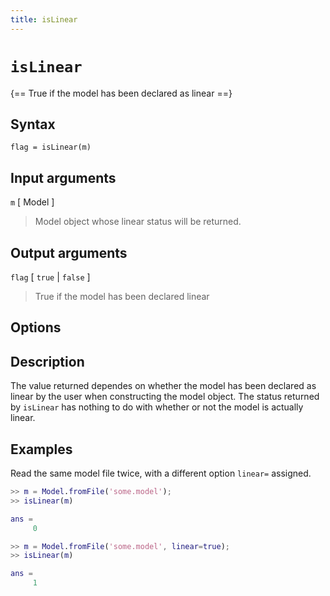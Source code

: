 ```yaml
---
title: isLinear
---
```


# `isLinear`

{== True if the model has been declared as linear ==}


## Syntax 

    flag = isLinear(m)


## Input arguments 

`m` [ Model ]
> 
> Model object whose linear status will be returned.
> 


## Output arguments 

`flag` [ `true` | `false` ]
> 
> True if the model has been declared linear
> 


## Options 



## Description 

The value returned dependes on whether the model has been declared as
linear by the user when constructing the model object. The status returned
by `isLinear` has nothing to do with whether or not the model is actually linear.


## Examples

Read the same model file twice, with a different option `linear=` assigned.

```matlab
>> m = Model.fromFile('some.model');
>> isLinear(m)

ans =
     0

>> m = Model.fromFile('some.model', linear=true);
>> isLinear(m)

ans =
     1
```

